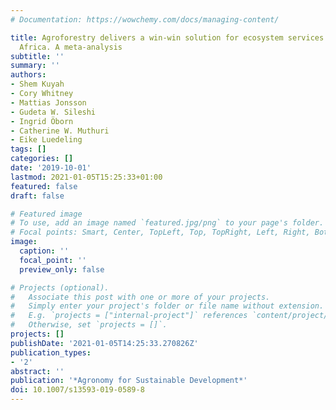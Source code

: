 ```yaml
---
# Documentation: https://wowchemy.com/docs/managing-content/

title: Agroforestry delivers a win-win solution for ecosystem services in sub-Saharan
  Africa. A meta-analysis
subtitle: ''
summary: ''
authors:
- Shem Kuyah
- Cory Whitney
- Mattias Jonsson
- Gudeta W. Sileshi
- Ingrid Öborn
- Catherine W. Muthuri
- Eike Luedeling
tags: []
categories: []
date: '2019-10-01'
lastmod: 2021-01-05T15:25:33+01:00
featured: false
draft: false

# Featured image
# To use, add an image named `featured.jpg/png` to your page's folder.
# Focal points: Smart, Center, TopLeft, Top, TopRight, Left, Right, BottomLeft, Bottom, BottomRight.
image:
  caption: ''
  focal_point: ''
  preview_only: false

# Projects (optional).
#   Associate this post with one or more of your projects.
#   Simply enter your project's folder or file name without extension.
#   E.g. `projects = ["internal-project"]` references `content/project/deep-learning/index.md`.
#   Otherwise, set `projects = []`.
projects: []
publishDate: '2021-01-05T14:25:33.270826Z'
publication_types:
- '2'
abstract: ''
publication: '*Agronomy for Sustainable Development*'
doi: 10.1007/s13593-019-0589-8
---
```


